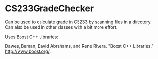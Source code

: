 # CS233GradeChecker
Can be used to calculate grade in CS233 by scanning files in a directory. Can also be used in other classes with a bit more effort.

Uses Boost C++ Libraries:

Dawes, Beman, David Abrahams, and Rene Rivera. "Boost C++ Libraries." <http://www.boost.org/>.
